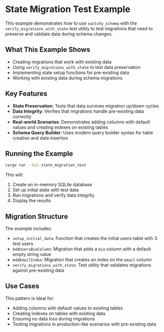 # State Migration Test Example

This example demonstrates how to use `switchy_schema` with the `verify_migrations_with_state` test utility to test migrations that need to preserve and validate data during schema changes.

## What This Example Shows

- Creating migrations that work with existing data
- Using `verify_migrations_with_state` to test data preservation
- Implementing state setup functions for pre-existing data
- Working with existing data during schema migrations

## Key Features

- **State Preservation**: Tests that data survives migration up/down cycles
- **Data Integrity**: Verifies that migrations handle pre-existing data correctly
- **Real-world Scenarios**: Demonstrates adding columns with default values and creating indexes on existing tables
- **Schema Query Builder**: Uses modern query builder syntax for table creation and data insertion

## Running the Example

```bash
cargo run --bin state_migration_test
```

This will:
1. Create an in-memory SQLite database
2. Set up initial state with test data
3. Run migrations and verify data integrity
4. Display the results

## Migration Structure

The example includes:
- `setup_initial_data`: Function that creates the initial users table with 3 test users
- `AddUsersBioColumn`: Migration that adds a `bio` column with a default empty string value
- `AddEmailIndex`: Migration that creates an index on the `email` column
- `verify_migrations_with_state`: Test utility that validates migrations against pre-existing data

## Use Cases

This pattern is ideal for:
- Adding columns with default values to existing tables
- Creating indexes on tables with existing data
- Ensuring no data loss during migrations
- Testing migrations in production-like scenarios with pre-existing data